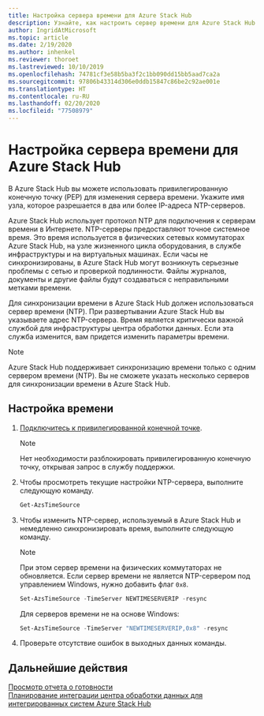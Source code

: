 ```yaml
---
title: Настройка сервера времени для Azure Stack Hub
description: Узнайте, как настроить сервер времени для Azure Stack Hub.
author: IngridAtMicrosoft
ms.topic: article
ms.date: 2/19/2020
ms.author: inhenkel
ms.reviewer: thoroet
ms.lastreviewed: 10/10/2019
ms.openlocfilehash: 74781cf3e58b5ba3f2c1bb090dd15bb5aad7ca2a
ms.sourcegitcommit: 97806b43314d306e0ddb15847c86be2c92ae001e
ms.translationtype: HT
ms.contentlocale: ru-RU
ms.lasthandoff: 02/20/2020
ms.locfileid: "77508979"
---
```

# <a name="configure-the-time-server-for-azure-stack-hub"></a>Настройка сервера времени для Azure Stack Hub

В Azure Stack Hub вы можете использовать привилегированную конечную точку (PEP) для изменения сервера времени. Укажите имя узла, которое разрешается в два или более IP-адреса NTP-серверов.

Azure Stack Hub использует протокол NTP для подключения к серверам времени в Интернете. NTP-серверы предоставляют точное системное время. Это время используется в физических сетевых коммутаторах Azure Stack Hub, на узле жизненного цикла оборудования, в службе инфраструктуры и на виртуальных машинах. Если часы не синхронизированы, в Azure Stack Hub могут возникнуть серьезные проблемы с сетью и проверкой подлинности. Файлы журналов, документы и другие файлы будут создаваться с неправильными метками времени.

Для синхронизации времени в Azure Stack Hub должен использоваться сервер времени (NTP). При развертывании Azure Stack Hub вы указываете адрес NTP-сервера. Время является критически важной службой для инфраструктуры центра обработки данных. Если эта служба изменится, вам придется изменить параметры времени.

> [!NOTE]
> Azure Stack Hub поддерживает синхронизацию времени только с одним сервером времени (NTP). Вы не сможете указать несколько серверов для синхронизации времени в Azure Stack Hub.

## <a name="configure-time"></a>Настройка времени

1. [Подключитесь к привилегированной конечной точке](azure-stack-privileged-endpoint.md). 
    > [!Note]  
    > Нет необходимости разблокировать привилегированную конечную точку, открывая запрос в службу поддержки.

2. Чтобы просмотреть текущие настройки NTP-сервера, выполните следующую команду.

    ```PowerShell
    Get-AzsTimeSource
    ```

3. Чтобы изменить NTP-сервер, используемый в Azure Stack Hub и немедленно синхронизировать время, выполните следующую команду.

    > [!Note]  
    > При этом сервер времени на физических коммутаторах не обновляется. Если сервер времени не является NTP-сервером под управлением Windows, нужно добавить флаг `0x8`.

    ```PowerShell
    Set-AzsTimeSource -TimeServer NEWTIMESERVERIP -resync
    ```

    Для серверов времени не на основе Windows:

    ```PowerShell
    Set-AzsTimeSource -TimeServer "NEWTIMESERVERIP,0x8" -resync
    ```

4. Проверьте отсутствие ошибок в выходных данных команды.


## <a name="next-steps"></a>Дальнейшие действия

[Просмотр отчета о готовности](azure-stack-validation-report.md)  
[Планирование интеграции центра обработки данных для интегрированных систем Azure Stack Hub](azure-stack-datacenter-integration.md)  
